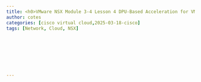 ```yaml
---
title: <h0>VMware NSX Module 3-4 Lesson 4 DPU-Based Acceleration for VMware NSX</h0>
author: cotes 
categories: [cisco virtual cloud,2025-03-18-cisco]
tags: [Network, Cloud, NSX]








---
```


